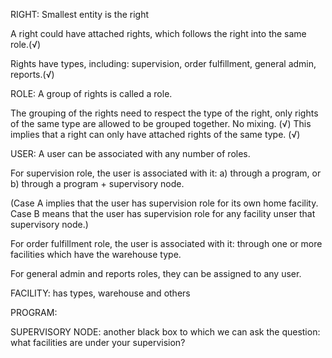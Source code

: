 RIGHT:
Smallest entity is the right

A right could have attached rights, which follows the right into the same role.(√)

Rights have types, including: supervision, order fulfillment, general admin, reports.(√)

ROLE:
A group of rights is called a role.

The grouping of the rights need to respect the type of the right, only rights of the same type 
are allowed to be grouped together. No mixing. (√)
This implies that a right can only have attached rights of the same type. (√)

USER:
A user can be associated with any number of roles. 

For supervision role, the user is associated with it:
a) through a program, or
b) through a program + supervisory node. 

(Case A implies that the user has supervision role for its own home facility.
Case B means that the user has supervision role for any facility unser that supervisory node.)

For order fulfillment role, the user is associated with it:
through one or more facilities which have the warehouse type.

For general admin and reports roles, they can be assigned to any user.

FACILITY: has types, warehouse and others

PROGRAM:

SUPERVISORY NODE: 
another black box to which we can ask the question: 
what facilities are under your supervision?
